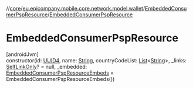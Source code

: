 //[core](../../../index.md)/[eu.epicompany.mobile.core.network.model.wallet](../index.md)/[EmbeddedConsumerPspResource](index.md)/[EmbeddedConsumerPspResource](-embedded-consumer-psp-resource.md)

# EmbeddedConsumerPspResource

[androidJvm]\
constructor(id: [UUID4](../../eu.epicompany.mobile.core.datatypes/index.md#545543244%2FClasslikes%2F-1060529556), name: [String](https://kotlinlang.org/api/latest/jvm/stdlib/kotlin/-string/index.html), countryCodeList: [List](https://kotlinlang.org/api/latest/jvm/stdlib/kotlin.collections/-list/index.html)&lt;[String](https://kotlinlang.org/api/latest/jvm/stdlib/kotlin/-string/index.html)&gt;, _links: [SelfLinkOnly](../../eu.epicompany.mobile.core.network.hypermedia/-self-link-only/index.md)? = null, _embedded: [EmbeddedConsumerPspResourceEmbeds](../-embedded-consumer-psp-resource-embeds/index.md) = EmbeddedConsumerPspResourceEmbeds())

